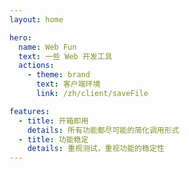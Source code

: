 ```yaml
---
layout: home

hero:
  name: Web Fun
  text: 一些 Web 开发工具
  actions:
    - theme: brand
      text: 客户端环境
      link: /zh/client/saveFile

features:
  - title: 开箱即用
    details: 所有功能都尽可能的简化调用形式
  - title: 功能稳定
    details: 重视测试，重视功能的稳定性
---
```

